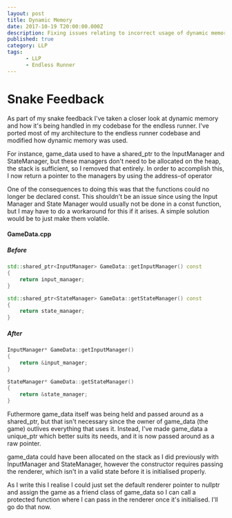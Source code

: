 ```yaml
---
layout: post
title: Dynamic Memory
date: 2017-10-19 T20:00:00.000Z
description: Fixing issues relating to incorrect usage of dynamic memory
published: true
category: LLP
tags:
      - LLP
      - Endless Runner
---
```


# Snake Feedback

As part of my snake feedback I've taken a closer look at dynamic memory and how it's being handled in my codebase for the endless runner. I've ported most of my architecture to the endless runner codebase and modified how dynamic memory was used.

For instance, game_data used to have a shared_ptr to the InputManager and StateManager, but these managers don't need to be allocated on the heap, the stack is sufficient, so I removed that entirely. In order to accomplish this, I now return a pointer to the managers by using the address-of operator

One of the consequences to doing this was that the functions could no longer be declared const. This shouldn't be an issue since using the Input Manager and State Manager would usually not be done in a const function, but I may have to do a workaround for this if it arises. A simple solution would be to just make them volatile.

#### GameData.cpp
##### Before

```C++
std::shared_ptr<InputManager> GameData::getInputManager() const
{
	return input_manager;
}

std::shared_ptr<StateManager> GameData::getStateManager() const
{
	return state_manager;
}
```

##### After

```C++
InputManager* GameData::getInputManager()
{
	return &input_manager;
}

StateManager* GameData::getStateManager()
{
	return &state_manager;
}
```

Futhermore game_data itself was being held and passed around as a shared_ptr, but that isn't necessary since the owner of game_data (the game) outlives everything that uses it. Instead, I've made game_data a unique_ptr which better suits its needs, and it is now passed around as a raw pointer.

game_data could have been allocated on the stack as I did previously with InputManager and StateManager, however the constructor requires passing the renderer, which isn't in a valid state before it is initialised properly.

As I write this I realise I could just set the default renderer pointer to nullptr and assign the game as a friend class of game_data so I can call a protected function where I can pass in the renderer once it's initialised. I'll go do that now.

